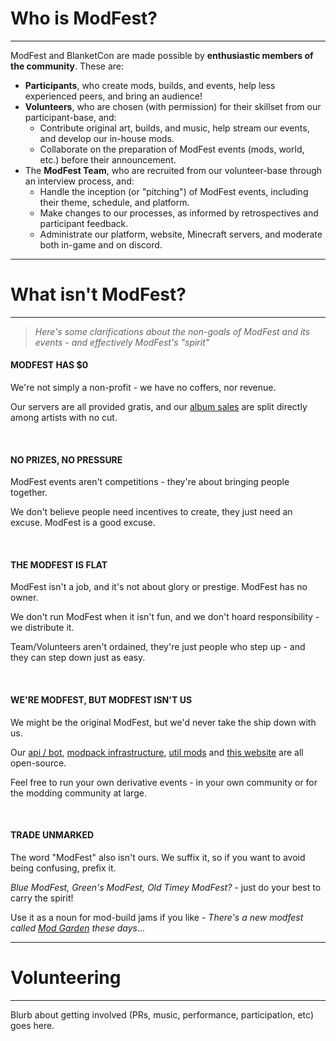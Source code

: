 # Who is ModFest?

---

ModFest and BlanketCon are made possible by **enthusiastic members of the community**. These are:
- **Participants**, who create mods, builds, and events, help less experienced peers, and bring an audience!
- **Volunteers**, who are chosen (with permission) for their skillset from our participant-base, and:
  - Contribute original art, builds, and music, help stream our events, and develop our in-house mods.
  - Collaborate on the preparation of ModFest events (mods, world, etc.) before their announcement.
- The **ModFest Team**, who are recruited from our volunteer-base through an interview process, and:
  - Handle the inception (or "pitching") of ModFest events, including their theme, schedule, and platform.
  - Make changes to our processes, as informed by retrospectives and participant feedback.
  - Administrate our platform, website, Minecraft servers, and moderate both in-game and on discord.

---

# What isn't ModFest?

---

> _Here's some clarifications about the non-goals of ModFest and its events - and effectively ModFest's "spirit"_


#### MODFEST HAS $0

We're not simply a non-profit - we have no coffers, nor revenue.

Our servers are all provided gratis, and our [album sales](https://modfest.bandcamp.com/) are split directly among artists with no cut.

<br/>

#### NO PRIZES, NO PRESSURE

ModFest events aren't competitions - they're about bringing people together.

We don't believe people need incentives to create, they just need an excuse. ModFest is a good excuse.

<br/>

#### THE MODFEST IS FLAT

ModFest isn't a job, and it's not about glory or prestige. ModFest has no owner.

We don't run ModFest when it isn't fun, and we don't hoard responsibility - we distribute it. 

Team/Volunteers aren't ordained, they're just people who step up - and they can step down just as easy.

<br/>

#### WE'RE MODFEST, BUT MODFEST ISN'T US

We might be the original ModFest, but we'd never take the ship down with us.

Our [api / bot](https://github.com/ModFest/platform), [modpack infrastructure](https://github.com/ModFest/blanketcon-25), [util mods](https://github.com/search?q=topic%3Amod+org%3AModFest+archived%3Afalse&type=repositories) and [this website](https://github.com/ModFest/website) are all open-source.

Feel free to run your own derivative events - in your own community or for the modding community at large.

<br/>

#### TRADE UNMARKED

The word "ModFest" also isn't ours. We suffix it, so if you want to avoid being confusing, prefix it. 

_Blue ModFest, Green's ModFest, Old Timey ModFest?_ - just do your best to carry the spirit!

Use it as a noun for mod-build jams if you like - _There's a new modfest called [Mod Garden](http://modgarden.net) these days_...

---

# Volunteering

---

Blurb about getting involved (PRs, music, performance, participation, etc) goes here.
